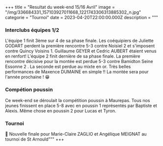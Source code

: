 +++
title = "Resultat du week-end 15/16 Avril"
image = "/img/336684331_157103927011668_1221743306313885302_n.jpg"
categorie = "Tournoi"
date = 2023-04-20T22:00:00.000Z
description = """
### Interclubs équipes 1/2

L'équipe 1 finit 3ème sur 4 de sa phase finale. Les coéquipiers de Juliette GODART perdent la première rencontre 5-3 contre Noisiel 2 et s'imposent contre Quincy Voisins 1.
Guillaume GEYER et Cedric AUBERT étaient venus en renfort!
L'équipe 2 finit dernière de sa phase finale. La première rencontre décisive pour la montée est perdue 5-3 contre Bamidton Seine Essonne 2 . La seconde est perdue au mixte en or.
Très belles performances de Maxence DUMAINE en simple !!
La montée sera pour l'année prochaine ! 😁

### Compétion poussin
Ce week-end se déroulait la compétition poussin à Maurepas.
Tous nos jeunes finissent en place 5-8 avec en poussin 1 représentés par Baptiste et Alexis.
Même chose en poussin 2 pour Lucas et Tyron.

### Tournoi
🥈 Nouvelle finale pour Marie-Claire ZAGLIO et Angélique MEIGNAT au tournoi de St Arnould"""
+++


